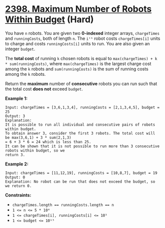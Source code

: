 # [2398. Maximum Number of Robots Within Budget][link] (Hard)

[link]: https://leetcode.com/problems/maximum-number-of-robots-within-budget/

You have `n` robots. You are given two **0-indexed** integer arrays, `chargeTimes` and
`runningCosts`, both of length `n`. The `iᵗʰ` robot costs `chargeTimes[i]` units to charge and costs
`runningCosts[i]` units to run. You are also given an integer `budget`.

The **total cost** of running `k` chosen robots is equal to `max(chargeTimes) + k *
sum(runningCosts)`, where `max(chargeTimes)` is the largest charge cost among the `k` robots and
`sum(runningCosts)` is the sum of running costs among the `k` robots.

Return the **maximum** number of **consecutive** robots you can run such that the total cost **does
not** exceed  `budget`.

**Example 1:**

```
Input: chargeTimes = [3,6,1,3,4], runningCosts = [2,1,3,4,5], budget = 25
Output: 3
Explanation:
It is possible to run all individual and consecutive pairs of robots within budget.
To obtain answer 3, consider the first 3 robots. The total cost will be max(3,6,1) + 3 * sum(2,1,3)
= 6 + 3 * 6 = 24 which is less than 25.
It can be shown that it is not possible to run more than 3 consecutive robots within budget, so we
return 3.
```

**Example 2:**

```
Input: chargeTimes = [11,12,19], runningCosts = [10,8,7], budget = 19
Output: 0
Explanation: No robot can be run that does not exceed the budget, so we return 0.
```

**Constraints:**

- `chargeTimes.length == runningCosts.length == n`
- `1 <= n <= 5 * 10⁴`
- `1 <= chargeTimes[i], runningCosts[i] <= 10⁵`
- `1 <= budget <= 10¹⁵`
